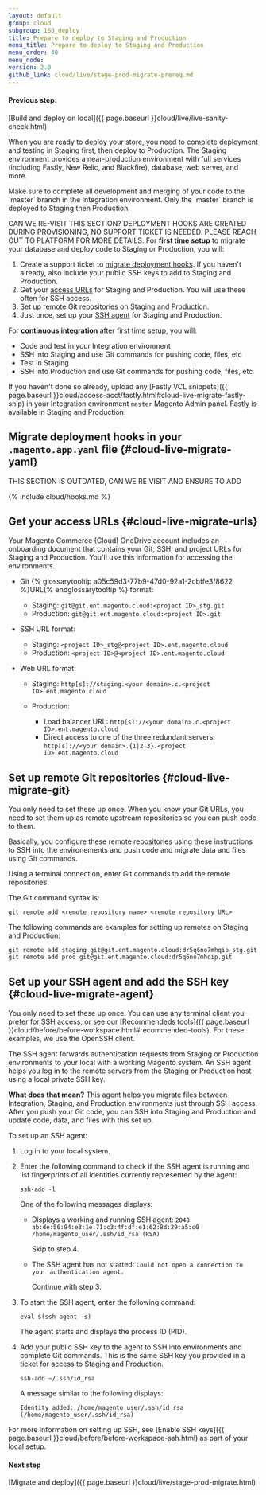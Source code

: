 ```yaml
---
layout: default
group: cloud
subgroup: 160_deploy
title: Prepare to deploy to Staging and Production
menu_title: Prepare to deploy to Staging and Production
menu_order: 40
menu_node:
version: 2.0
github_link: cloud/live/stage-prod-migrate-prereq.md
---
```


#### Previous step:
[Build and deploy on local]({{ page.baseurl }}cloud/live/live-sanity-check.html)

When you are ready to deploy your store, you need to complete deployment and testing in Staging first, then deploy to Production. The Staging environment provides a near-production environment with full services (including Fastly, New Relic, and Blackfire), database, web server, and more.

<div class="bs-callout bs-callout-info" id="info" markdown="1">
Make sure to complete all development and merging of your code to the `master` branch in the Integration environment. Only the `master` branch is deployed to Staging then Production.
</div>

CAN WE RE-VISIT THIS SECTION? DEPLOYMENT HOOKS ARE CREATED DURING PROVISIONING, NO SUPPORT TICKET IS NEEDED. PLEASE REACH OUT TO PLATFORM FOR MORE DETAILS.
For **first time setup** to migrate your database and deploy code to Staging or Production, you will:

1.	Create a support ticket to [migrate deployment hooks](#cloud-live-migrate-yaml). If you haven't already, also include your public SSH keys to add to Staging and Production.
2.	Get your [access URLs](#cloud-live-migrate-urls) for Staging and Production. You will use these often for SSH access.
3.	Set up [remote Git repositories](#cloud-live-migrate-git) on Staging and Production.
4.	Just once, set up your [SSH agent](#cloud-live-migrate-agent) for Staging and Production.

For **continuous integration** after first time setup, you will:
* Code and test in your Integration environment
* SSH into Staging and use Git commands for pushing code, files, etc
* Test in Staging
* SSH into Production and use Git commands for pushing code, files, etc

If you haven't done so already, upload any [Fastly VCL snippets]({{ page.baseurl }}cloud/access-acct/fastly.html#cloud-live-migrate-fastly-snip) in your Integration environment `master` Magento Admin panel. Fastly is available in Staging and Production.

## Migrate deployment hooks in your `.magento.app.yaml` file {#cloud-live-migrate-yaml} 

THIS SECTION IS OUTDATED, CAN WE RE VISIT AND ENSURE TO ADD 

{% include cloud/hooks.md %}

## Get your access URLs  {#cloud-live-migrate-urls}
Your Magento Commerce (Cloud) OneDrive account includes an onboarding document that contains your Git, SSH, and project URLs for Staging and Production. You'll use this information for accessing the environments.

*	Git {% glossarytooltip a05c59d3-77b9-47d0-92a1-2cbffe3f8622 %}URL{% endglossarytooltip %} format:

	*	Staging: `git@git.ent.magento.cloud:<project ID>_stg.git`
	*	Production: `git@git.ent.magento.cloud:<project ID>.git`

*	SSH URL format:

	*	Staging: `<project ID>_stg@<project ID>.ent.magento.cloud`
	*	Production: `<project ID>@<project ID>.ent.magento.cloud`

*	Web URL format:

	*	Staging: `http[s]://staging.<your domain>.c.<project ID>.ent.magento.cloud`
	*	Production:

		*	Load balancer URL: `http[s]://<your domain>.c.<project ID>.ent.magento.cloud`
		*	Direct access to one of the three redundant servers: `http[s]://<your domain>.{1|2|3}.<project ID>.ent.magento.cloud`

## Set up remote Git repositories {#cloud-live-migrate-git}
You only need to set these up once. When you know your Git URLs, you need to set them up as remote upstream repositories so you can push code to them.

Basically, you configure these remote repositories using these instructions to SSH into the environements and push code and migrate data and files using Git commands.

Using a terminal connection, enter Git commands to add the remote repositories.

The Git command syntax is:

	git remote add <remote repository name> <remote repository URL>

The following commands are examples for setting up remotes on Staging and Production:

	git remote add staging git@git.ent.magento.cloud:dr5q6no7mhqip_stg.git
	git remote add prod git@git.ent.magento.cloud:dr5q6no7mhqip.git

## Set up your SSH agent and add the SSH key {#cloud-live-migrate-agent}
You only need to set these up once. You can use any terminal client you prefer for SSH access, or see our [Recommendeds tools]({{ page.baseurl }}cloud/before/before-workspace.html#recommended-tools). For these examples, we use the OpenSSH client.

The SSH agent forwards authentication requests from Staging or Production environments to your local with a working Magento system. An SSH agent helps you log in to the remote servers from the Staging or Production host using a local private SSH key.

**What does that mean?** This agent helps you migrate files between Integration, Staging, and Production environments just through SSH access. After you push your Git code, you can SSH into Staging and Production and update code, data, and files with this set up.

To set up an SSH agent:

1.	Log in to your local system.
2.	Enter the following command to check if the SSH agent is running and list fingerprints of all identities currently represented by the agent:

		ssh-add -l

	One of the following messages displays:

	*	Displays a working and running SSH agent: `2048 ab:de:56:94:e3:1e:71:c3:4f:df:e1:62:8d:29:a5:c0 /home/magento_user/.ssh/id_rsa (RSA)`

		Skip to step 4.
	*	The SSH agent has not started: `Could not open a connection to your authentication agent.`

		Continue with step 3.

3.	To start the SSH agent, enter the following command:

		eval $(ssh-agent -s)

	The agent starts and displays the process ID (PID).
4.	Add your public SSH key to the agent to SSH into environments and complete Git commands. This is the same SSH key you provided in a ticket for access to Staging and Production.

		ssh-add ~/.ssh/id_rsa

	A message similar to the following displays:

		Identity added: /home/magento_user/.ssh/id_rsa (/home/magento_user/.ssh/id_rsa)

For more information on setting up SSH, see [Enable SSH keys]({{ page.baseurl }}cloud/before/before-workspace-ssh.html) as part of your local setup.

#### Next step
[Migrate and deploy]({{ page.baseurl }}cloud/live/stage-prod-migrate.html)
